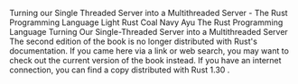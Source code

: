 Turning our Single Threaded Server into a Multithreaded Server - The Rust Programming Language
Light
Rust
Coal
Navy
Ayu
The Rust Programming Language
Turning Our Single-Threaded Server into a Multithreaded Server
The second edition of the book is no longer distributed with Rust's documentation.
If you came here via a link or web search, you may want to check out
the current
version of the book
instead.
If you have an internet connection, you can
find a copy distributed with
Rust
1.30
.